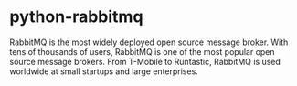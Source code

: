 # python-rabbitmq
RabbitMQ is the most widely deployed open source message broker. With tens of thousands of users, RabbitMQ is one of the most popular open source message brokers. From T-Mobile to Runtastic, RabbitMQ is used worldwide at small startups and large enterprises.
